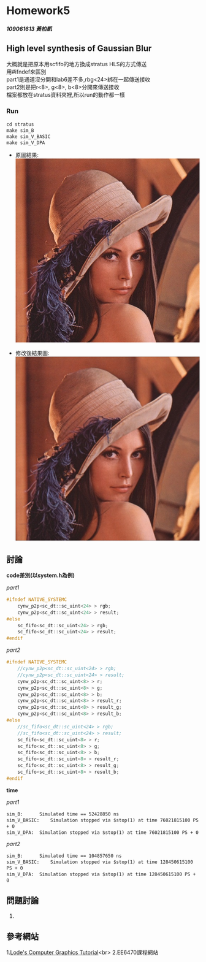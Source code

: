 # Homework5 

##### 109061613 黃柏凱


## High level synthesis of Gaussian Blur
  大概就是把原本用scfifo的地方換成stratus HLS的方式傳送<br>
  用#ifndef來區別<br>
  part1是通道沒分開和lab6差不多,rbg<24>綁在一起傳送接收<br>
  part2則是把r<8>, g<8>, b<8>分開來傳送接收<br>
  檔案都放在stratus資料夾裡,所以run的動作都一樣<br>
  
### Run 
```
cd stratus
make sim_B
make sim_V_BASIC
make sim_V_DPA
```
* 原圖結果:<br>
    ![](https://github.com/twyayaya/ee6470/blob/master/hw5/hw5_part2/stratus/lena.bmp)


* 修改後結果圖:<br>
    ![](https://github.com/twyayaya/ee6470/blob/master/hw5/hw5_part2/stratus/lena_hw5_part2_test1.bmp)

## 討論
**code差別(以system.h為例)**<br>

*part1*
  ```c++
  #ifndef NATIVE_SYSTEMC
	  cynw_p2p<sc_dt::sc_uint<24> > rgb;
	  cynw_p2p<sc_dt::sc_uint<24> > result;
  #else
	  sc_fifo<sc_dt::sc_uint<24> > rgb;
	  sc_fifo<sc_dt::sc_uint<24> > result;
  #endif
  ```
*part2*
```c++
#ifndef NATIVE_SYSTEMC
	//cynw_p2p<sc_dt::sc_uint<24> > rgb;
	//cynw_p2p<sc_dt::sc_uint<24> > result;
	cynw_p2p<sc_dt::sc_uint<8> > r;
	cynw_p2p<sc_dt::sc_uint<8> > g;
	cynw_p2p<sc_dt::sc_uint<8> > b;
	cynw_p2p<sc_dt::sc_uint<8> > result_r;
	cynw_p2p<sc_dt::sc_uint<8> > result_g;
	cynw_p2p<sc_dt::sc_uint<8> > result_b;
#else
	//sc_fifo<sc_dt::sc_uint<24> > rgb;
	//sc_fifo<sc_dt::sc_uint<24> > result;
	sc_fifo<sc_dt::sc_uint<8> > r;
	sc_fifo<sc_dt::sc_uint<8> > g;
	sc_fifo<sc_dt::sc_uint<8> > b;
	sc_fifo<sc_dt::sc_uint<8> > result_r;
	sc_fifo<sc_dt::sc_uint<8> > result_g;
	sc_fifo<sc_dt::sc_uint<8> > result_b;
#endif
```

**time**<br>

*part1*
```
sim_B:		Simulated time == 52428850 ns
sim_V_BASIC:	Simulation stopped via $stop(1) at time 76021815100 PS + 0
sim_V_DPA:	Simulation stopped via $stop(1) at time 76021815100 PS + 0
```
*part2*
```
sim_B:		Simulated time == 104857650 ns
sim_V_BASIC:	Simulation stopped via $stop(1) at time 128450615100 PS + 0
sim_V_DPA:	Simulation stopped via $stop(1) at time 128450615100 PS + 0
```

## 問題討論
1. 

## 參考網站
1.[Lode's Computer Graphics Tutorial](https://lodev.org/cgtutor/filtering.html#Gaussian_Blur_)<br>
2.EE6470課程網站<br>


